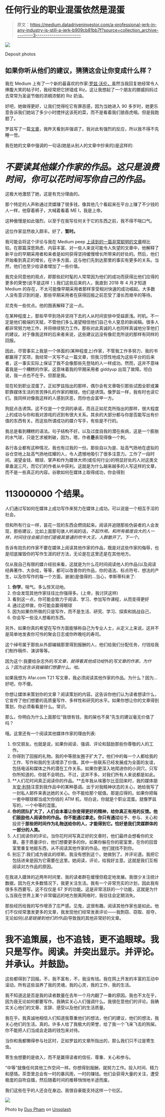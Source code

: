 # 任何行业的职业混蛋依然是混蛋

> 原文：<https://medium.datadriveninvestor.com/a-professional-jerk-in-any-industry-is-still-a-jerk-b909cb81bb7f?source=collection_archive---------3----------------------->

![](img/6c3b1b2613e8707dff5b5a19da0de9c2.png)

Deposit photos

## 如果你听从他们的建议，猜猜这会让你变成什么样？

我在 Medium 上有了一个新的最喜欢的作家:[罗兹·沃伦，](https://medium.com/u/161ce4d76d4d?source=post_page-----b909cb81bb7f--------------------------------)虽然当我回复她经常令人捧腹大笑的帖子时，我经常把它拼错成 Riz。这让我想起了一个朋友的挪威妈妈过去常常为圣诞节做的浓稠浓郁的 Riz 奶油。

好吧，她做得更好，让我们觉得吃它有罪恶感，因为当她进入 90 多岁时，她更乐意告诉我们她站了多少小时搅拌这该死的菜，而不是看着我们狼吞虎咽。但是我跑题了。

罗兹写了一篇[文章](https://medium.com/@rosalindwarren/dont-be-a-wildly-successful-medium-jerk-d9d56ed0f1ad#b585)，我昨天看到并强调了。我对此有强烈的反应，所以我不得不先睡一觉。

我在她的文章中强调的一句话(她是从别人的文章中抄来的)是这样的:

# *不要读其他媒介作家的作品。这只是浪费时间，你可以花时间写你自己的作品。*

这极大地激怒了她，这是有充分理由的。

那个特定的人声称通过灵媒赚了很多钱，像其他几个看起来在平台上赚了不少钱的人一样，他穿着裤子，大喊着看着 ME I，我是上帝。

这种傲慢是如此强烈，以至于在我写任何关于它的东西之前，我不得不喘口气。

这位作家显然收入颇丰。好了，**暂时。**

我可能会将这个评论与我在 Medium peep [上读到的一篇非常聪明的](https://medium.com/u/e4d971c7eba7?source=post_page-----b909cb81bb7f--------------------------------)[文章](https://medium.com/@ngoeke/why-youre-too-late-on-medium-113555e6f05f)相比较。在那篇深思熟虑、内容丰富、对一些人来说可能令人失望的文章中，他解释了新平台的早期采用者和来者是如何获得坚持缓慢增长所带来的好处的。然后，他们开始看到真正的增长，在许多方面，这与他们先到达那里的事实有更多的关系。当然，他们也至少给读者增加了一些价值。

我完全同意他的观点，即那些赶时髦的人常常因为他们的成功而获得比他们应得的更多的荣誉(说不是这样！).我们这些后来的人，我直到 2018 年 4 月才知道 Medium 的存在，不太可能像早期采用者那样享受相对快速的成功崛起。大多数人没有意识到的是，那些早期采用者在获得回报之前忍受了漫长而艰辛的等待。

尼克有一些优点。他的图表解释了这一点。

在某种程度上，那些早早到场并坚持下去的人从时间安排中受益匪浅。时机。不一定是他们极端的天赋，不管他们多么渴望相信他们自己令人窒息的新闻稿。很多人都非常努力地工作，并将继续努力工作。那些对此真诚的人也同样真诚地分享他们的建议。对于像我这样的后来者来说，这些建议远没有像尼克所说的那样有同样的回报。

因此，尽管事实上我是一个体面的(某种程度上)作家，不管我工作多努力，我的书都赢得了奖项，我经常一天写不止一篇文章，但我习惯性地成为这些平台的后来者，这一事实实际上保证了我不会像那些先登陆的人一样成功。然而，这并不意味着我是一个糟糕的作家。这意味着我的早期采用者 giddyup 出现了故障。坦白说，我一点也不在乎。但那是我。

现在轮到职业混蛋了。正如罗兹指出的那样，偶尔会有文章吸引那些试图全职或兼职靠媒体生活的苦苦挣扎的作家的眼球。他们是诱饵。像罗兹一样，我有时也读它们。我同样对像我这样的人感到厌恶，而你也会富甲一方。

狗屁点击诱饵。这不仅是一个空洞的承诺，而且正如尼克所指出的那样，很大程度上的成功与你和我对游戏的迟到有很大关系。其余的大部分都与你是否能写出有价值的东西有关。而这些所谓成功的媒介写手，有些是不行的。

我总是看到糟糕的语法。句子结构不好。以及过度自我的潜在疾病，这是一个膨胀的水气球，只是乞求被刺破，因为，嗯，作者**是**表现得像一个刺。

各行各业都有这种情况，我也有过我的一份。那些自以为是、趾高气扬地在虚拟的谷仓空地上趾高气扬地炫耀的人，令人遗憾地吸引了很多注意力。工作了一段时间。渴望金钱、眼球、掌声和作为媒体大师(或任何行业)的明显好处的人对这类文章垂涎三尺，而它们的作者从中获利。这就是为什么越来越多的人写这样的文章，而不是一些真正的内容。谷歌如何在媒体上取得成功，你会得到

# 113000000 个结果。

人们通过写如何在媒体上成功写作来努力在媒体上成功。可以说是一个相互手淫的社会。

但和所有行业一样，昙花一现的东西会燃烧起来。阅读并追随那些伪装者的人会发现，那些建议，比如上面那句骇人听闻的话，*不起作用。和所有极度自大的人一样，时间往往会揭示他们是极其普通的吹牛大王。人群散开了。*下一个。**

告诉有抱负的作家不要在媒体上阅读其他作家的作品，既是对这些作家的侮辱，也是彻底摧毁你的写作生涯的好方法，无论是在这里还是在其他地方。

仅从我自己有限的媒介经验来看，这就是为什么花时间阅读他人的作品(以及阅读经典著作、大杂烩，等等，都可以改善你的作品，你的语法、标点符号、想法的产生，以及你写作的每一个方面，谢谢)是值得的…当心，李斯蒂科来了:

1.  **你学**。喘气。多么惊天动地。
2.  你会发现其他作家往往比你强得多。(上帝，我讨厌这样)
3.  看到这一点，你可能会致力于阅读、学习、参加写作课程，从而变得更好
4.  通过这样做，你可能会赢得眼球
5.  因为如果你所做的只是写作，而不是生活、研究、学习、探索和挑战自己，
6.  你会写一些没人想看的东西。

另外，如果你真的希望在写作方面能够称自己为专业人士，从定义上来说，这并不是简单地发表你可怜的聚会日志或你昨晚吃的寿司。

这个绰号属于那些从外部编辑那里得到报酬的人，他们给我们分配任务，付钱给我们制作稿件、演讲等等。

因为这个:我要给杂志外的*写文章，就得看其他成功给*外的*写文章的作家。为什么？因为这告诉我编辑们想要什么。咄。*

如果我想为 Afar.com T21 写文章，我必须阅读其他作家的作品。为什么？因为…好吧，你不傻。

你想让媒体来策划你的文章？阅读策划的内容。这告诉你他们认为读者想读什么，它宣传了他们想要的高质量写作、多样性和研究的水平。如果你想让你的文章得到策划，你必须看看是什么。常识。

那么，你明白为什么上面那位“我很有钱，我的屎也不臭”先生的建议毫无价值了吗？

哦。这里还有一个阅读其他媒体作家的理由列表:

1.  你交朋友。也就是说，如果你阅读、强调、评论和鼓励那些你尊敬的人的工作。
2.  你得到了回报的礼物。我的中等朋友圈子扩大了。他们中的每一个人都给我的工作、写作和我的生活增添了价值。其中一些联系已经发展成为全面的友谊，包括电话和媒体之外的潜在工作关系。如果你更深入地爬进你的小洞穴，只写你所知道的，你就不会明白。不过，这并不多。对我们所有人来说都是如此。
3.  **人们花时间真正阅读你的作品。**去年我从埃塞尔比亚回来时，我的媒体朋友[安·利特](https://medium.com/u/3ec6d40cef16?source=post_page-----b909cb81bb7f--------------------------------)注意到我作品中的某种基调。出于对我精神状态的关心，她给我写了一封私人邮件来表达她的关心。你不能给那个赋值。那是应得的。如果你把每一套中眼球都当成欠你钱的 ATM 机，坦白说，你就是个职业混蛋。就像罗兹写的，一个中等的混蛋。
4.  **你的团队扩大了，人们会本着让你变得更好的精神，给你真正有用的反馈。他们鼓励他人阅读你的作品。你不能通过拿走。你只有通过**给予、参与、关心和投资于**那些把时间作为礼物送给你的人，才能得到它。恰好是我们灵媒群体的一部分的人类。**
5.  人们阅读你的评论。当你花时间写真正好的文章时，他们最终会想看你的文章。基于质量评价，他们想要更多的你。如果你躲在你的密室里，在你的回音室里重复地敲东西，从不阅读其他作家的作品，他们就找不到你。
6.  别忘了:我们成为彼此的缪斯。我没有想到这个。她做到了。并评论道。我把它包括进来是因为它需要在这里。她阅读，评论，给我好主意。这就是我们互相阅读对方作品的原因。

在我进入媒体的近两年时间里，我的读者群在缓慢但稳定地发展。我很少关注统计数据，因为在大多数情况下，我更关注生活。我有一个非常充实的计划，因此我有很多东西要写。这不仅仅是 67 岁的功能。这是非常活跃的一个功能，这就是为什么当我在世界上某个非常偏远的地方脱离网络时，我往往会定期消失。

那些经历给我的写作增添了庄严感。见鬼，这很有趣。阅读其他作家也是如此。他们不仅经常激发更多的文章，我发现他们经常发表评论——我剽窃、窃取、掠夺，无论如何(*总是链接到他们的作品*)导致我的其他非常好的文章。

# 我不追策展，也不追钱，更不追眼球。我只是写作。阅读。并突出显示。并评论。并承认。并鼓励。

这些都得到了回报。不，我不富有，不，我没有钱。我在网上开发的丰富的互动中滚动，所有这些滋养了我的灵魂，我的心灵，我的工作，我的生活。

我不知道这是否是我的读者数量在去年一个月内翻了一番的原因。我也不太在乎，因为我无论如何都要写作。我确实关心人们强调什么。我很在意他们的评论。我确实关心他们的文章、言辞、感受以及他们的生活质量。

我在乎。我真诚地相信人们知道我尊重他们的想法，他们的建议，他们的想法，我关心他们的生活。真的。许多人给了我极大的荣誉，给了我一个飞来飞去的狗屎。你不能把人们当成会走路的钱包来对待。

当你和我都懒得参与社区时，正如罗兹的文章所指出的，那么我们只不过是寄生虫。

寄生虫想要的是收入，而不是赢得读者的信任、尊重、关心和参与。

“中等”就像任何其他工作空间一样。你想得到报酬，就努力工作。投入时间、精力和感情。茶壶里总会有一时的暴风雨，一时的赚钱。他们会获得大量的关注，遭受极度的自吹自擂，然后随着时间的推移悄悄地半途而废。

我们这些在乎的人还会在身边。我很自豪能支持这样一个社区。

![](img/91a5b67282e93949173af6389494c681.png)

Photo by [Duy Pham](https://unsplash.com/@miinyuii?utm_source=medium&utm_medium=referral) on [Unsplash](https://unsplash.com?utm_source=medium&utm_medium=referral)